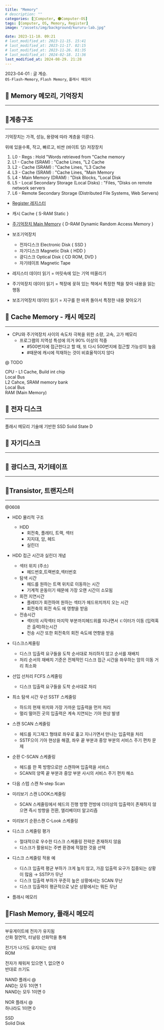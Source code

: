 ```yaml
---
title: "Memory"
# description: ""
categories: [💫Computer, 🌑Computer-OS]
tags: [Computer, OS, Memory, Register]
image: "/assets/img/background/kururu-lab.jpg"

date: 2023-11-10. 09:21
# last_modified_at: 2023-11-15. 15:41
# last_modified_at: 2023-11-17. 02:15
# last_modified_at: 2023-11-26. 01:35
# last_modified_at: 2024-02-18. 11:36
last_modified_at: 2024-08-29. 21:28
---
```


2023-04-01 : 글 계승.  
`OS-Flash-Memory`, `Flash Memory`, `플래시 메모리`  

## 💫 Memory 메모리, 기억장치

---

## 💫계층구조

---

기억장치는 가격, 성능, 용량에 따라 계층을 이룬다.  

위에 있을수록, 작고, 빠르고, 비싼 (바이트 당) 저장장치  

1. L0 - Regs : Hold "Words retrieved from "Cache memory
2. L1 - Cache (SRAM) : "Cache Lines, "L2 Cache
3. L2 - Cache (SRAM) : "Cache Lines, "L3 Cache
4. L3 - Cache (SRAM) : "Cache Lines, "Main Memory
5. L4 - Main Memory (DRAM) : "Disk Blocks, "Local Disk
6. L5 - Local Secondary Storage (Local Disks) : "Files, "Disks on remote network servers
7. L6 - Remote Secondary Storage (Distributed File Systems, Web Servers)

- [Register 레지스터](/posts/Memory-Register/)
- 캐시 Cache { S-RAM Static }
- [주기억장치 Main Memory](/posts/Memory-Main-Memory/) { D-RAM Dynamic Random Access Memory }
- 보조기억장치
  - 전자디스크 Electronic Disk { SSD }
  - 자기디스크 Magnetic Disk { HDD }
  - 광디스크 Optical Disk { CD ROM, DVD }
  - 자기테이프 Magnetic Tape

- 레지스터 데이터 읽기 = 머릿속에 있는 기억 떠올리기
- 주기억장치 데이터 읽기 = 책장에 꽂혀 있는 책에서 특정한 책을 찾아 내용을 읽는 행동
- 보조기억장치 데이터 읽기 = 지구를 한 바퀴 돌아서 특정한 내용 찾아오기

## 💫 Cache Memory - 캐시 메모리

---

- CPU와 주기억장치 사이의 속도차 극복을 위한 소량, 고속, 고가 메모리
  - 프로그램의 지역성 특성에 의거 90% 이상의 적중
    - #500번지에 접근한다고 할 때, 또 다시 500번지에 접근할 가능성이 높음
    - #때문에 캐시에 적재하는 것이 비효율적이지 않다

@ TODO  

CPU - L1 Cache, Build int chip  
Local Bus  
L2 Cahce, SRAM memory bank  
Local Bus  
RAM (Main Memory)  

## 💫 전자 디스크

---

플래시 메모리 기술에 기반한 SSD Solid State D

## 💫 자기디스크

---

## 💫 광디스크, 자기테이프

---

## 💫Transistor, 트랜지스터

---

@0608  

- HDD 물리적 구조
  - HDD
    - 회전축, 플레티, 트랙, 섹터
    - 지지대, 암, 헤드
    - 실린더

- HDD 접근 시간과 실린더 개념
  - 섹터 위치 (주소)
    - 헤드번호,트랙번호,섹터번호
  - 탐색 시간
    - 헤드를 원하는 트랙 위치로 이동하는 시간
    - 기계적 운동이기 때문에 가장 오랜 시간이 소모됨
  - 회전 지연시간
    - 플레터가 회전하여 원하는 섹터가 헤드위치까지 오는 시간
    - 회전축의 회전 속도 에 영향을 받음
  - 전송시간
    - 섹터의 시작섹터 마지막 부분까지헤드위를 지나면서 ㄷ이터가 이동 (입력혹은 출력)하는시간
    - 전송 시간 또한 회전축의 회전 속도에 연향을 받음

- 디스크스케줄링
  - 디스크 입출력 요구들을  도착 순서대로 처리하지 않고 순서를 재배치
  - 처리 순서의 재배치 기준은 전체적인 디스크 접근 시간을 좌우하는 암의 이동 거리 최소화

- 선입 선처리 FCFS 스케줄링
  - 디스크 입출력 요구들을 도착 순서대로 처리

- 최소 탐색 시간 우선 SSTF 스케줄링
  - 하드의 현재 위치와 가장 가까운 입출력을 먼저 처리
  - 멀리 떨어진 곳의 입출력은 계속 지연되는 기아 현상 발생

- 스캔 SCAN 스케줄링
  - 헤드를 지그재그 형태로 좌우로 훑고 지나가면서 만나는 입출력을 처리
  - SSTF으이 기아 현상을 해결, 좌우 끝 부분과 중앙 부분의 서비스 주기 편차 문제

- 순환 C-SCAN 스케줄링
  - 헤드를 한 쪽 방향으로만 스캔하며 입출력을 서비스
  - SCAN의 양쪽 끝 부분과 중앙 부분  사시의 서비스 주기 편차 해소

- 다음 스텝 스캔 N-step Scan

- 미리보기 스캔 LOOK스케줄링
  - SCAN 스케줄링에서 헤드의 진행 방향 전방에 더이상의 입출력이 존재하지 않으면 즉시 방향을 전환, 엘리베이터 알고리즘

- 미리보기 순환스캔 C-Look 스케줄링

- 디스크 스케줄링 평가
  - 절대적으로 우수한 디스크 스케줄링 전략은 존재하지 않음
  - 디스크가 활용되는 주변 환경에 적절한 것을 선택

- 디스크 스케줄링 적용 예
  - 디스크 입출력 평균 부하가 크게 높지 않고, 가끔 입출력 요구가 집중되는 상황이 많음 → SSTP가 무난
  - 디스크 입출력 부하가 꾸준히 높은 상황에서는 SCAN 무난
  - 디스크 입출력이 평균적으로 낮은 상황에서는 뭐든 무난

- 플래시 메모리

## 💫Flash Memory, 플래시 메모리

---

부유게이트에 전자가 유지됨  
산화 절연막, 터널링 산화막을 통해  

전기가 나가도 유지되는 상태  
ROM  

전자가 채워져 있으면 1, 없으면 0  
반대로 쓰기도  

NAND 플래시 @  
AND는 모두 1이면 1  
NAND는 모두 1이면 0  

NOR 플래시 @  
하나라도 1이면 0  

SSD  
Solid Disk  
